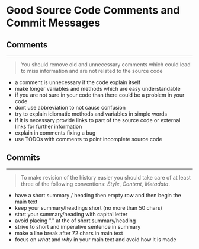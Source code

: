 # Good Source Code Comments and Commit Messages

## Comments

***

> You should remove old and unnecessary comments which could lead to miss
> information and are not related to the source code


 - a comment is unnecessary if the code explain itself 
 - make longer variables and methods which are easy understandable
 - if you are not sure in your code than there could be a problem in your code
 - dont use abbreviation to not cause confusion
 - try to explain idiomatic methods and variables in simple words
 - if it is necessary provide links to part of the source code or external links 
for further information
 - explain in comments fixing a bug
 - use TODOs with comments to point incomplete source code

## Commits 

***

> To make revision of the history easier you should take care of at least three of 
> the following conventions: *Style*, *Content*, *Metadata*.


- have a short summary / heading then empty row and then begin the main text
- keep your summary/headings short (no more than 50 chars)
- start your summary/heading with capital letter
- avoid placing "." at the of short summary/heading
- strive to short and imperative sentence in summary
- make a line break after 72 chars in main text
- focus on *what* and *why* in your main text and avoid how it is made